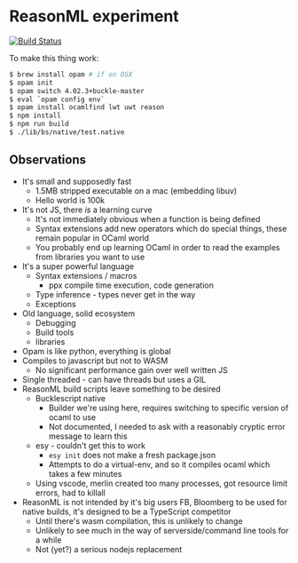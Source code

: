 # ReasonML experiment

[![Build Status](https://travis-ci.org/cjdelisle/reasonml-experiment.svg?branch=master)](https://travis-ci.org/cjdelisle/reasonml-experiment)

To make this thing work:

```bash
$ brew install opam # if on OSX
$ opam init
$ opam switch 4.02.3+buckle-master
$ eval `opam config env`
$ opam install ocamlfind lwt uwt reason
$ npm install
$ npm run build
$ ./lib/bs/native/test.native
```

## Observations

* It's small and supposedly fast
  * 1.5MB stripped executable on a mac (embedding libuv)
  * Hello world is 100k
* It's not JS, there *is* a learning curve
  * It's not immediately obvious when a function is being defined
  * Syntax extensions add new operators which do special things, these remain popular in OCaml world
  * You probably end up learning OCaml in order to read the examples from libraries you want to use
* It's a super powerful language
  * Syntax extensions / macros
    * ppx compile time execution, code generation
  * Type inference - types never get in the way
  * Exceptions
* Old language, solid ecosystem
  * Debugging
  * Build tools
  * libraries
* Opam is like python, everything is global
* Compiles to javascript but not to WASM
  * No significant performance gain over well written JS
* Single threaded - can have threads but uses a GIL
* ReasonML build scripts leave something to be desired
  * Bucklescript native
    * Builder we're using here, requires switching to specific version of ocaml to use
    * Not documented, I needed to ask with a reasonably cryptic error message to learn this
  * esy - couldn't get this to work
    * `esy init` does not make a fresh package.json
    * Attempts to do a virtual-env, and so it compiles ocaml which takes a few minutes
  * Using vscode, merlin created too many processes, got resource limit errors, had to killall
* ReasonML is not intended by it's big users FB, Bloomberg to be used for native builds, it's
designed to be a TypeScript competitor
  * Until there's wasm compilation, this is unlikely to change
  * Unlikely to see much in the way of serverside/command line tools for a while
  * Not (yet?) a serious nodejs replacement
